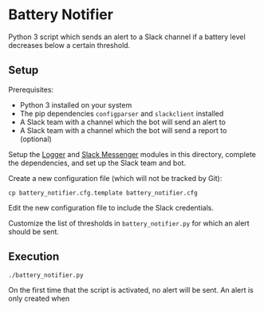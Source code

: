 # Battery Notifier

Python 3 script which sends an alert to a Slack channel if a battery level decreases below a certain threshold.

## Setup

Prerequisites:
* Python 3 installed on your system
* The pip dependencies `configparser` and `slackclient` installed
* A Slack team with a channel which the bot will send an alert to
* A Slack team with a channel which the bot will send a report to (optional)

Setup the [Logger](https://github.com/jleung51/scripts/tree/master/modules/logger) and [Slack Messenger](https://github.com/jleung51/scripts/tree/master/modules/slack_messenger) modules in this directory, complete the dependencies, and set up the Slack team and bot.

Create a new configuration file (which will not be tracked by Git):
```
cp battery_notifier.cfg.template battery_notifier.cfg
```

Edit the new configuration file to include the Slack credentials.

Customize the list of thresholds in `battery_notifier.py` for which an alert should be sent.

## Execution

```
./battery_notifier.py
```

On the first time that the script is activated, no alert will be sent. An alert is only created when
